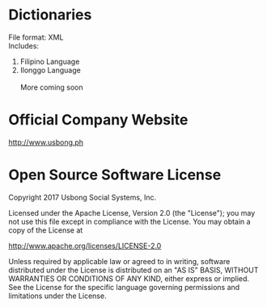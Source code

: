 # Dictionaries
File format: XML<br>
Includes: <br>
1) Filipino Language <br>
2) Ilonggo Language <br><br>
More coming soon<br>

# Official Company Website
http://www.usbong.ph

# Open Source Software License
Copyright 2017 Usbong Social Systems, Inc.

Licensed under the Apache License, Version 2.0 (the "License"); you may not use this file except in compliance with the License. You may obtain a copy of the License at

   http://www.apache.org/licenses/LICENSE-2.0
  
Unless required by applicable law or agreed to in writing, software distributed under the License is distributed on an "AS IS" BASIS, WITHOUT WARRANTIES OR CONDITIONS OF ANY KIND, either express or implied. See the License for the specific language governing permissions and limitations under the License.
